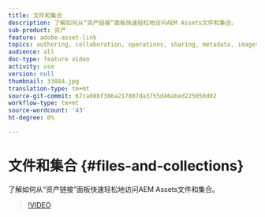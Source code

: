 ```yaml
---
title: 文件和集合
description: 了解如何从“资产链接”面板快速轻松地访问AEM Assets文件和集合。
sub-product: 资产
feature: adobe-asset-link
topics: authoring, collaboration, operations, sharing, metadata, images
audience: all
doc-type: feature video
activity: use
version: null
thumbnail: 33884.jpg
translation-type: tm+mt
source-git-commit: 67ca08bf386a217807da3755d46abed225050d02
workflow-type: tm+mt
source-wordcount: '43'
ht-degree: 0%

---
```



# 文件和集合 {#files-and-collections}

了解如何从“资产链接”面板快速轻松地访问AEM Assets文件和集合。

>[!VIDEO](https://video.tv.adobe.com/v/33884/?quality=12)